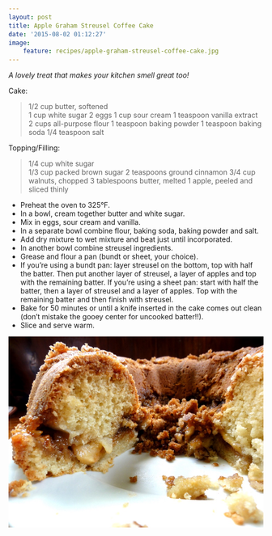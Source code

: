 ```yaml
---
layout: post
title: Apple Graham Streusel Coffee Cake
date: '2015-08-02 01:12:27'
image:
    feature: recipes/apple-graham-streusel-coffee-cake.jpg
---
```


*A lovely treat that makes your kitchen smell great too!*

Cake: 

> 1/2 cup butter, softened  
1 cup white sugar
2 eggs
1 cup sour cream
1 teaspoon vanilla extract
2 cups all-purpose flour
1 teaspoon baking powder
1 teaspoon baking soda
1/4 teaspoon salt

Topping/Filling:

> 1/4 cup white sugar  
1/3 cup packed brown sugar
2 teaspoons ground cinnamon
3/4 cup walnuts, chopped
3 tablespoons butter, melted
1 apple, peeled and sliced thinly

* Preheat the oven to 325°F.
* In a bowl, cream together butter and white sugar.
* Mix in eggs, sour cream and vanilla.
* In a separate bowl combine flour, baking soda, baking powder and salt.
* Add dry mixture to wet mixture and beat just until incorporated.
* In another bowl combine streusel ingredients.
* Grease and flour a pan (bundt or sheet, your choice).
* If you’re using a bundt pan: layer streusel on the bottom, top with half the batter. Then put another layer of streusel, a layer of apples and top with the remaining batter. If you’re using a sheet pan: start with half the batter, then a layer of streusel and a layer of apples. Top with the remaining batter and then finish with streusel.
* Bake for 50 minutes or until a knife inserted in the cake comes out clean (don’t mistake the gooey center for uncooked batter!!).
* Slice and serve warm.

<img src="../images/recipes/apple-graham-streusel-coffee-cake-2.jpg" alt="Apple Graham Streusel Coffee Cake">